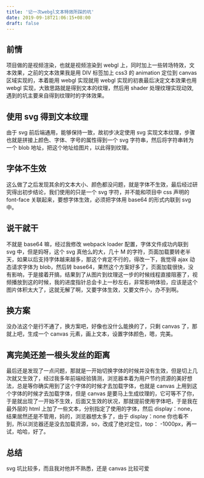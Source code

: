 ```yaml
---
title: '记一次webgl文本特效所踩的坑'
date: 2019-09-18T21:06:15+08:00
draft: false
---
```


## 前情

项目做的是视频渲染，也就是视频渲染到 webgl 上，同时加上一些转场特效，文本效果，之前的文本效果我是用 DIV 标签加上 css3 的 animation 定位到 canvas 区域实现的，本着能用 webgl 实现就用 webgl 实现的初衷最后决定文本效果也用 webgl 实现，大致思路就是得到文本的纹理，然后用 shader 处理纹理实现动效,遇到的坑主要来自得到纹理时的字体效果。

## 使用 svg 得到文本纹理

由于 svg 前后端通用，能够保持一致，故初步决定使用 svg 实现文本纹理，步骤也就是拼接上颜色、字体、字号的属性得到一个 svg 字符串，然后将字符串转为一个 blob 地址，把这个地址给图片，以此得到纹理。

## 字体不生效

这么做了之后发现其余的文本大小、颜色都没问题，就是字体不生效，最后经过研究得出初步结论，我们使用的只是一个 svg 字符，并不能和项目中 css 声明的 font-face 关联起来，要想字体生效，必须把字体用 base64 的形式内联到 svg 中。

## 说干就干

不就是 base64 嘛，经过我修改 webpack loader 配置，字体文件成功内联到 svg 中，但是妈呀，这个 svg 真他么的大，几十 M 的字符，页面加载要转老半天，如果以后支持字体越来越多，那这个肯定不行的，得改一下，我觉得 ajax 动态请求字体为 blob，然后转 base64，果然这个方案好多了，页面加载很快，没有影响，于是接着开搞，结果到了从图片到纹理这一步的时候线程直接阻塞了，视频播放到这的时候，我的进度指针总会卡上一秒左右，非常影响体验，应该是这个图片体积太大了，这就无解了啊，又要字体生效，又要文件小，办不到啊。

## 换方案

没办法这个是行不通了，换方案吧，好像也没什么能换的了，只剩 canvas 了，那就上吧，生成一个 canvas 元素，画上文本，设置字体颜色，嗯，完美。

## 离完美还差一根头发丝的距离

最后还是发现了一点问题，那就是一开始切换字体的时候并没有生效，但是切上几次就又生效了，经过我多年前端经验猜测，浏览器本着为用户节约资源的美好想法，总是等你确实用到了这个字体的时候才去加载字体，也就是 canvas 上用到这个字体的时候才去加载字体，但是 canvas 是要马上生成纹理的，它可等不了你，于是就出现了一开始不生效，后面又生效的状况，那就提前使用字体吧，于是我在最外层的 html 上加了一些文本，分别指定了使用的字体，然后 display：none，结果居然还是不管用，妈的，浏览器想太多了，由于 display：none 你也看不到，所以浏览器还是没去加载资源，so，改成了绝对定位，top： -1000px，再一试，哈哈，好了。

## 总结

svg 坑比较多，而且我对他并不熟悉，还是 canvas 比较可爱
